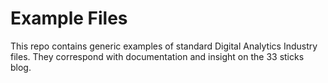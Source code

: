 # Example Files
This repo contains generic examples of standard Digital Analytics Industry files. They correspond with documentation and insight on the 33 sticks blog.
